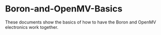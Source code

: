 # Boron-and-OpenMV-Basics

These documents show the basics of how to have the Boron and OpenMV electronics work together. 
